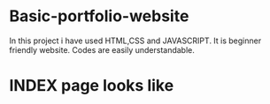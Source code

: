 # Basic-portfolio-website
In this project i have used HTML,CSS and JAVASCRIPT.
It is beginner friendly website.
Codes are easily understandable.

# INDEX page looks like
